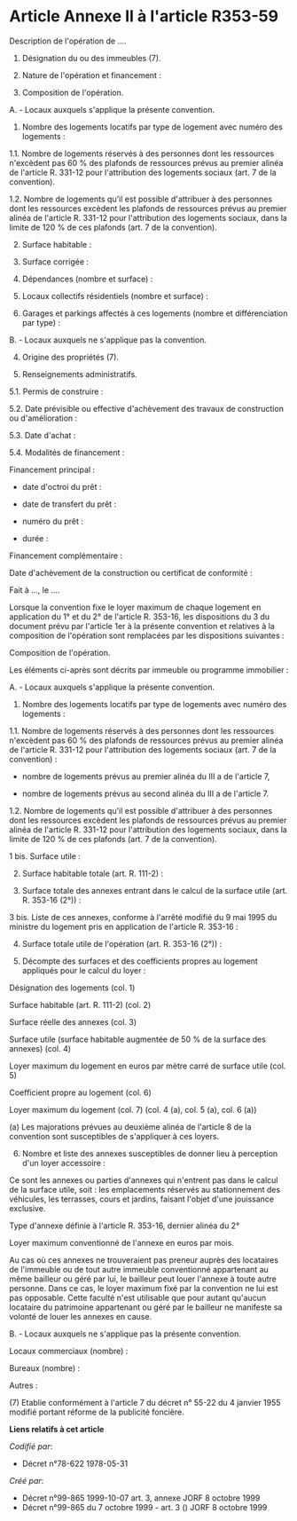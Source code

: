 # Article Annexe II à l'article R353-59

Description de l'opération de ....

1. Désignation du ou des immeubles (7).

2. Nature de l'opération et financement :

3. Composition de l'opération.

A. - Locaux auxquels s'applique la présente convention.

1. Nombre des logements locatifs par type de logement avec numéro des logements :

1.1. Nombre de logements réservés à des personnes dont les ressources n'excèdent pas 60 % des plafonds de ressources prévus
au premier alinéa de l'article R. 331-12 pour l'attribution des logements sociaux (art. 7 de la convention).

1.2. Nombre de logements qu'il est possible d'attribuer à des personnes dont les ressources excèdent les plafonds de
ressources prévus au premier alinéa de l'article R. 331-12 pour l'attribution des logements sociaux, dans la limite de 120 %
de ces plafonds (art. 7 de la convention).

2. Surface habitable :

3. Surface corrigée :

4. Dépendances (nombre et surface) :

5. Locaux collectifs résidentiels (nombre et surface) :

6. Garages et parkings affectés à ces logements (nombre et différenciation par type) :

B. - Locaux auxquels ne s'applique pas la convention.

4. Origine des propriétés (7).

5. Renseignements administratifs.

5.1. Permis de construire :

5.2. Date prévisible ou effective d'achèvement des travaux de construction ou d'amélioration :

5.3. Date d'achat :

5.4. Modalités de financement :

Financement principal :

- date d'octroi du prêt :

- date de transfert du prêt :

- numéro du prêt :

- durée :

Financement complémentaire :

Date d'achèvement de la construction ou certificat de conformité :

Fait à ..., le ....

Lorsque la convention fixe le loyer maximum de chaque logement en application du 1° et du 2° de l'article R. 353-16, les
dispositions du 3 du document prévu par l'article 1er à la présente convention et relatives à la composition de l'opération
sont remplacées par les dispositions suivantes :

Composition de l'opération.

Les éléments ci-après sont décrits par immeuble ou programme immobilier :

A. - Locaux auxquels s'applique la présente convention.

1. Nombre des logements locatifs par type de logements avec numéro des logements :

1.1. Nombre de logements réservés à des personnes dont les ressources n'excèdent pas 60 % des plafonds de ressources prévus
au premier alinéa de l'article R. 331-12 pour l'attribution des logements sociaux (art. 7 de la convention) :

- nombre de logements prévus au premier alinéa du III a de l'article 7,

- nombre de logements prévus au second alinéa du III a de l'article 7.

1.2. Nombre de logements qu'il est possible d'attribuer à des personnes dont les ressources excèdent les plafonds de
ressources prévus au premier alinéa de l'article R. 331-12 pour l'attribution des logements sociaux, dans la limite de 120 %
de ces plafonds (art. 7 de la convention).

1 bis. Surface utile :

2. Surface habitable totale (art. R. 111-2) :

3. Surface totale des annexes entrant dans le calcul de la surface utile (art. R. 353-16 (2°)) :

3 bis. Liste de ces annexes, conforme à l'arrêté modifié du 9 mai 1995 du ministre du logement pris en application de
l'article R. 353-16 :

4. Surface totale utile de l'opération (art. R. 353-16 (2°)) :

5. Décompte des surfaces et des coefficients propres au logement appliqués pour le calcul du loyer :

Désignation des logements (col. 1)

Surface habitable (art. R. 111-2) (col. 2)

Surface réelle des annexes (col. 3)

Surface utile (surface habitable augmentée de 50 % de la surface des annexes) (col. 4)

Loyer maximum du logement en euros par mètre carré de surface utile (col. 5)

Coefficient propre au logement (col. 6)

Loyer maximum du logement (col. 7) (col. 4 (a), col. 5 (a), col. 6 (a))

(a) Les majorations prévues au deuxième alinéa de l'article 8 de la convention sont susceptibles de s'appliquer à ces loyers.

6. Nombre et liste des annexes susceptibles de donner lieu à perception d'un loyer accessoire :

Ce sont les annexes ou parties d'annexes qui n'entrent pas dans le calcul de la surface utile, soit : les emplacements
réservés au stationnement des véhicules, les terrasses, cours et jardins, faisant l'objet d'une jouissance exclusive.

Type d'annexe définie à l'article R. 353-16, dernier alinéa du 2°

Loyer maximum conventionné de l'annexe en euros par mois.

Au cas où ces annexes ne trouveraient pas preneur auprès des locataires de l'immeuble ou de tout autre immeuble conventionné
appartenant au même bailleur ou géré par lui, le bailleur peut louer l'annexe à toute autre personne. Dans ce cas, le loyer
maximum fixé par la convention ne lui est pas opposable. Cette faculté n'est utilisable que pour autant qu'aucun locataire du
patrimoine appartenant ou géré par le bailleur ne manifeste sa volonté de louer les annexes en cause.

B. - Locaux auxquels ne s'applique pas la présente convention.

Locaux commerciaux (nombre) :

Bureaux (nombre) :

Autres :

(7) Etablie conformément à l'article 7 du décret n° 55-22 du 4 janvier 1955 modifié portant réforme de la publicité foncière.

**Liens relatifs à cet article**

_Codifié par_:

  - Décret n°78-622 1978-05-31

_Créé par_:

  - Décret n°99-865 1999-10-07 art. 3, annexe JORF 8 octobre 1999
  - Décret n°99-865 du 7 octobre 1999 - art. 3 () JORF 8 octobre 1999
